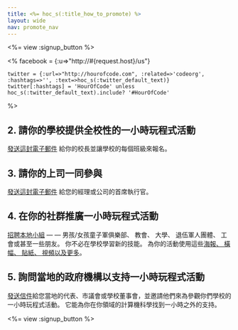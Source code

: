 ```yaml
---
title: <%= hoc_s(:title_how_to_promote) %>
layout: wide
nav: promote_nav
---
```

<%= view :signup_button %>

<%
    facebook = {:u=>"http://#{request.host}/us"}

    twitter = {:url=>"http://hourofcode.com", :related=>'codeorg', :hashtags=>'', :text=>hoc_s(:twitter_default_text)}
    twitter[:hashtags] = 'HourOfCode' unless hoc_s(:twitter_default_text).include? '#HourOfCode'
%>

## 2. 請你的學校提供全校性的一小時玩程式活動

[發送這封電子郵件](<%= resolve_url('/promote/resources#sample-emails') %>) 給你的校長並讓學校的每個班級來報名。

## 3. 請你的上司一同參與

[發送這封電子郵件](<%= resolve_url('/promote/resources#sample-emails') %>) 給您的經理或公司的首席執行官。

## 4. 在你的社群推廣一小時玩程式活動

[招聘本地小組](<%= resolve_url('/promote/resources#sample-emails') %>) — — 男孩/女孩童子軍俱樂部、 教會、 大學、 退伍軍人團體、 工會或甚至一些朋友。 你不必在學校學習新的技能。 為你的活動使用這些[海報、 橫幅、 貼紙、 視頻以及更多](<%= resolve_url('/promote/resources') %>)。

## 5. 詢問當地的政府機構以支持一小時玩程式活動

[發送信件](<%= resolve_url('/promote/resources#sample-emails') %>)給您當地的代表、市議會或學校董事會，並邀請他們來為參觀你們學校的一小時玩程式活動。 它能為你在你領域的計算機科學找到一小時之外的支持。

<%= view :signup_button %>
